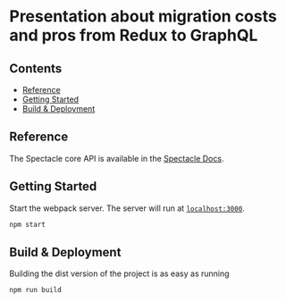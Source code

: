 # Presentation about migration costs and pros from Redux to GraphQL

## Contents

- [Reference](#reference)
- [Getting Started](#getting-started)
- [Build & Deployment](#build-deployment)

## Reference

The Spectacle core API is available in the [Spectacle Docs](https://github.com/FormidableLabs/spectacle/blob/master/README.md).

## Getting Started

Start the webpack server. The server will run at [`localhost:3000`](http://localhost:3000).

   ```sh
   npm start
   ```

## Build & Deployment

Building the dist version of the project is as easy as running

```sh
npm run build
```
